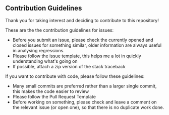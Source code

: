 ## Contribution Guidelines

Thank you for taking interest and deciding to contribute to this repository!

These are the the contribution guidelines for issues:

- Before you submit an issue, please check the currently opened and closed issues for something similar, older information are always useful in analysing regressions.
- Please follow the issue template, this helps me a lot in quickly understanding what's going on
- If possible, attach a zip version of the stack traceback

If you want to contribute with code, please follow these guidelines:

- Many small commits are preferred rather than a larger single commit, this makes the code easier to review
- Please follow the Pull Request Template
- Before working on something, please check and leave a comment on the relevant issue (or open one), so that there is no duplicate work done.
